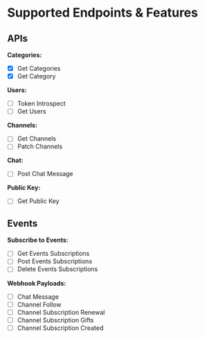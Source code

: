 # Supported Endpoints & Features

## APIs

**Categories:**

- [x] Get Categories
- [x] Get Category

**Users:**

- [ ] Token Introspect
- [ ] Get Users

**Channels:**

- [ ] Get Channels
- [ ] Patch Channels

**Chat:**

- [ ] Post Chat Message

**Public Key:**

- [ ] Get Public Key

## Events

**Subscribe to Events:**

- [ ] Get Events Subscriptions
- [ ] Post Events Subscriptions
- [ ] Delete Events Subscriptions

**Webhook Payloads:**

- [ ] Chat Message
- [ ] Channel Follow
- [ ] Channel Subscription Renewal
- [ ] Channel Subscription Gifts
- [ ] Channel Subscription Created
